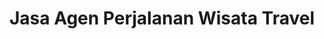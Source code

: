 ---
id: 67
title : Jasa Agen Perjalanan Wisata Travel
linkurl: 
fitur : aspekpajak
createdTime : 31/07/2019
modifiedTime : 26/12/2019
topik: Versi Lengkap
---